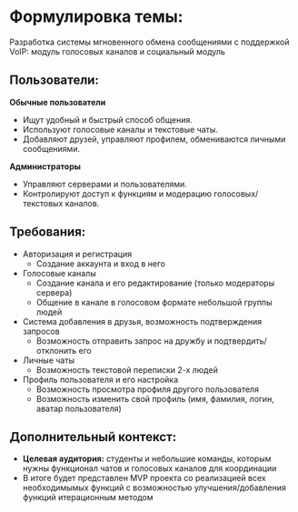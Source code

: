 # Формулировка темы:
Разработка системы мгновенного обмена сообщениями с поддержкой VoIP: модуль голосовых каналов и социальный модуль

Пользователи:
----
__Обычные пользователи__

- Ищут удобный и быстрый способ общения.
- Используют голосовые каналы и текстовые чаты.
- Добавляют друзей, управляют профилем, обмениваются личными сообщениями.

__Администраторы__

- Управляют серверами и пользователями.
- Контролируют доступ к функциям и модерацию голосовых/текстовых каналов.

Требования:
---
- Авторизация и регистрация
  - Создание аккаунта и вход в него 
- Голосовые каналы
  - Создание канала и его редактирование (только модераторы сервера)
  - Общение в канале в голосовом формате небольшой группы людей 
- Система добавления в друзья, возможность подтверждения запросов
  - Возможность отправить запрос на дружбу и подтвердить/отклонить его 
- Личные чаты
  - Возможность текстовой переписки 2-х людей
- Профиль пользователя и его настройка
  - Возможность просмотра профиля другого пользователя
  - Возможность изменить свой профиль (имя, фамилия, логин, аватар пользователя) 

Дополнительный контекст:
---
- __Целевая аудитория:__ студенты и небольшие команды, которым нужны функционал чатов и голосовых каналов для координации
- В итоге будет представлен MVP проекта со реализацией всех необходимымых функций с возможностью улучшения/добавления функций итерационным методом 
